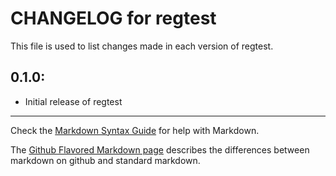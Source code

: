 # CHANGELOG for regtest

This file is used to list changes made in each version of regtest.

## 0.1.0:

* Initial release of regtest

- - -
Check the [Markdown Syntax Guide](http://daringfireball.net/projects/markdown/syntax) for help with Markdown.

The [Github Flavored Markdown page](http://github.github.com/github-flavored-markdown/) describes the differences between markdown on github and standard markdown.
